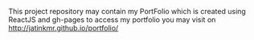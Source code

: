 This project repository may contain my PortFolio which is created using ReactJS and gh-pages to access my portfolio you may visit on http://jatinkmr.github.io/portfolio/
